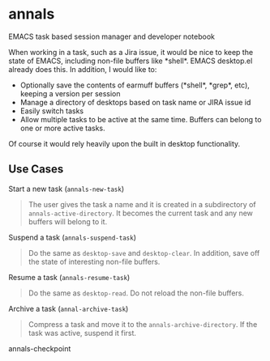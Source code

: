 # annals
EMACS task based session manager and developer notebook

When working in a task, such as a Jira issue, it would be nice to keep the state of EMACS, including non-file buffers like \*shell\*.  EMACS desktop.el already does this.  In addition, I would like to:
- Optionally save the contents of earmuff buffers (\*shell\*, \*grep\*, etc), keeping a version per session
- Manage a directory of desktops based on task name or JIRA issue id
- Easily switch tasks
- Allow multiple tasks to be active at the same time.  Buffers can belong to one or more active tasks.

Of course it would rely heavily upon the built in desktop functionality.  

## Use Cases

Start a new task (`annals-new-task`)

> The user gives the task a name and it is created in a subdirectory of `annals-active-directory`.  It becomes the current task and any new buffers will belong to it.  

Suspend a task (`annals-suspend-task`)

> Do the same as `desktop-save` and `desktop-clear`. In addition, save off the state of interesting non-file buffers.

Resume a task (`annals-resume-task`)

> Do the same as `desktop-read`.  Do not reload the non-file buffers.

Archive a task (`annal-archive-task`)

> Compress a task and move it to the `annals-archive-directory`.  If the task was active, suspend it first.


annals-checkpoint
